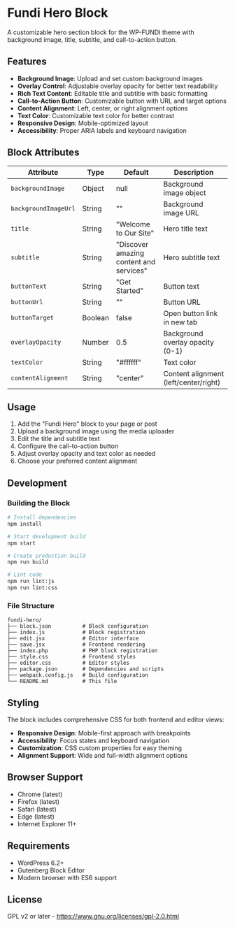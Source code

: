 # Fundi Hero Block

A customizable hero section block for the WP-FUNDI theme with background image, title, subtitle, and call-to-action button.

## Features

- **Background Image**: Upload and set custom background images
- **Overlay Control**: Adjustable overlay opacity for better text readability
- **Rich Text Content**: Editable title and subtitle with basic formatting
- **Call-to-Action Button**: Customizable button with URL and target options
- **Content Alignment**: Left, center, or right alignment options
- **Text Color**: Customizable text color for better contrast
- **Responsive Design**: Mobile-optimized layout
- **Accessibility**: Proper ARIA labels and keyboard navigation

## Block Attributes

| Attribute | Type | Default | Description |
|-----------|------|---------|-------------|
| `backgroundImage` | Object | null | Background image object |
| `backgroundImageUrl` | String | "" | Background image URL |
| `title` | String | "Welcome to Our Site" | Hero title text |
| `subtitle` | String | "Discover amazing content and services" | Hero subtitle text |
| `buttonText` | String | "Get Started" | Button text |
| `buttonUrl` | String | "" | Button URL |
| `buttonTarget` | Boolean | false | Open button link in new tab |
| `overlayOpacity` | Number | 0.5 | Background overlay opacity (0-1) |
| `textColor` | String | "#ffffff" | Text color |
| `contentAlignment` | String | "center" | Content alignment (left/center/right) |

## Usage

1. Add the "Fundi Hero" block to your page or post
2. Upload a background image using the media uploader
3. Edit the title and subtitle text
4. Configure the call-to-action button
5. Adjust overlay opacity and text color as needed
6. Choose your preferred content alignment

## Development

### Building the Block

```bash
# Install dependencies
npm install

# Start development build
npm start

# Create production build
npm run build

# Lint code
npm run lint:js
npm run lint:css
```

### File Structure

```text
fundi-hero/
├── block.json          # Block configuration
├── index.js            # Block registration
├── edit.jsx            # Editor interface
├── save.jsx            # Frontend rendering
├── index.php           # PHP block registration
├── style.css           # Frontend styles
├── editor.css          # Editor styles
├── package.json        # Dependencies and scripts
├── webpack.config.js   # Build configuration
└── README.md           # This file
```

## Styling

The block includes comprehensive CSS for both frontend and editor views:

- **Responsive Design**: Mobile-first approach with breakpoints
- **Accessibility**: Focus states and keyboard navigation
- **Customization**: CSS custom properties for easy theming
- **Alignment Support**: Wide and full-width alignment options

## Browser Support

- Chrome (latest)
- Firefox (latest)
- Safari (latest)
- Edge (latest)
- Internet Explorer 11+

## Requirements

- WordPress 6.2+
- Gutenberg Block Editor
- Modern browser with ES6 support

## License

GPL v2 or later - <https://www.gnu.org/licenses/gpl-2.0.html>

